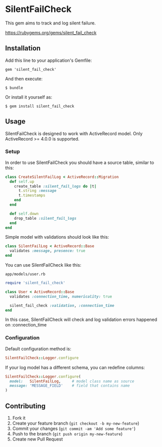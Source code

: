 # SilentFailCheck

This gem aims to track and log silent failure.

https://rubygems.org/gems/silent_fail_check

## Installation

Add this line to your application's Gemfile:

    gem 'silent_fail_check'

And then execute:

    $ bundle

Or install it yourself as:

    $ gem install silent_fail_check

## Usage

SilentFailCheck is designed to work with ActiveRecord model. Only ActiveRecord >= 4.0.0 is supported.

### Setup

In order to use SilentFailCheck you should have a source table, similar to this:

```ruby
class CreateSilentFailLog < ActiveRecord::Migration
  def self.up
    create_table :silent_fail_logs do |t|
      t.string :message
      t.timestamps
    end
  end

  def self.down
    drop_table :silent_fail_logs
  end
end
```

Simple model with validations should look like this:

```ruby
class SilentFailLog < ActiveRecord::Base
  validates :message, presence: true
end
```

You can use SilentFailCheck like this:

`app/models/user.rb`

```ruby
require 'silent_fail_check'

class User < ActiveRecord::Base
  validates :connection_time, numericality: true

  silent_fail_check :validation, :connection_time
end
```

In this case, SilentFailCheck will check and log validation errors happened on :connection_time

### Configuration

Default configuration method is:

```ruby
SilentFailCheck::Logger.configure
```

If your log model has a different schema, you can redefine columns:

```ruby
SilentFailCheck::Logger.configure(
  model:   SilentFailLog,     # model class name as source
  message: 'MESSAGE_FIELD'    # field that contains name
)
```

## Contributing

1. Fork it
2. Create your feature branch (`git checkout -b my-new-feature`)
3. Commit your changes (`git commit -am 'Add some feature'`)
4. Push to the branch (`git push origin my-new-feature`)
5. Create new Pull Request
